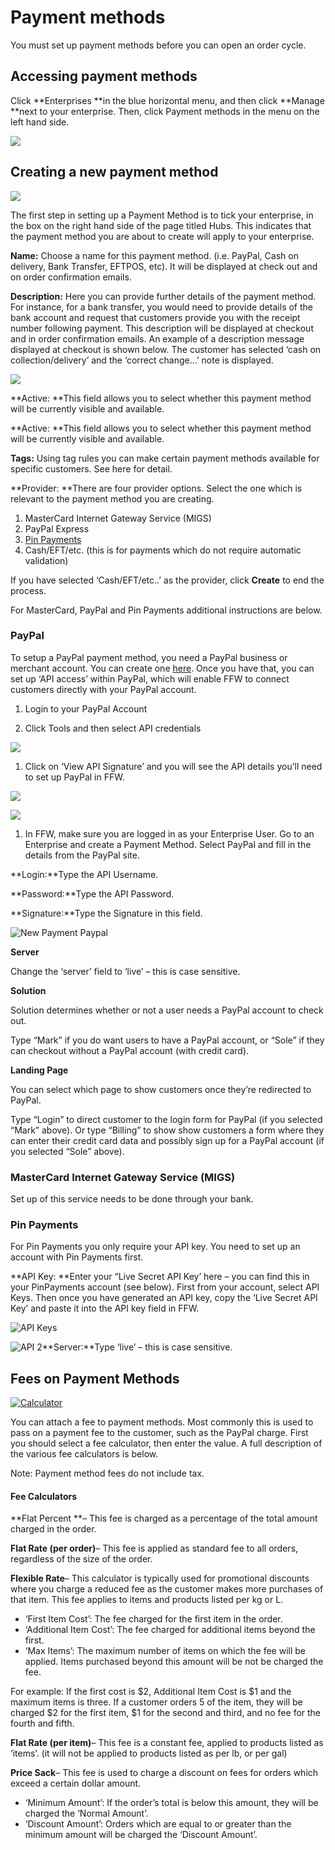 # Payment methods

You must set up payment methods before you can open an order cycle.

## Accessing payment methods

Click **Enterprises **in the blue horizontal menu, and then click **Manage **next to your enterprise. Then, click Payment methods in the menu on the left hand side.

![](/assets/28-PaymentMethods2-1-Access-demo-farm_old.png)

## Creating a new payment method

![](/assets/28-PaymentMethods2-2-New-Payment-Method-Form_old.png)

The first step in setting up a Payment Method is to tick your enterprise, in the box on the right hand side of the page titled Hubs.  This indicates that the payment method you are about to create will apply to your enterprise.

**Name:** Choose a name for this payment method. \(i.e. PayPal, Cash on delivery, Bank Transfer, EFTPOS, etc\). It will be displayed at check out and on order confirmation emails.

**Description:** Here you can provide further details of the payment method. For instance, for a bank transfer, you would need to provide details of the bank account and request that customers provide you with the receipt number following payment. This description will be displayed at checkout and in order confirmation emails. An example of a description message displayed at checkout is shown below. The customer has selected ‘cash on collection/delivery’ and the ‘correct change…’ note is displayed.

![](/assets/28-PaymentMethods2-3-Payment-at-checkout_old.png)

**Active: **This field allows you to select whether this payment method will be currently visible and available.

**Active: **This field allows you to select whether this payment method will be currently visible and available.

**Tags:** Using tag rules you can make certain payment methods available for specific customers. See here for detail.

**Provider: **There are four provider options. Select the one which is relevant to the payment method you are creating.

1. MasterCard Internet Gateway Service \(MIGS\)
2. PayPal Express
3. [Pin Payments](https://pin.net.au/)
4. Cash/EFT/etc. \(this is for payments which do not require automatic validation\)

If you have selected ‘Cash/EFT/etc..’ as the provider, click **Create** to end the process.

For MasterCard, PayPal and Pin Payments additional instructions are below.

### PayPal

To setup a PayPal payment method, you need a PayPal business or merchant account. You can create one [here](/payment-methods.md). Once you have that, you can set up ‘API access’ within PayPal, which will enable FFW to connect customers directly with your PayPal account.

1. Login to your PayPal Account

2. Click Tools and then select API credentials

![](/assets/28-PaymentMethods2-4-Paypal-tools-API-credentials_old.png)

1. Click on ‘View API Signature’  and you will see the API details you’ll need to set up PayPal in FFW.

![](/assets/28-PaymentMethods2-5-API-Access_old.png)



![](/assets/28-PaymentMethods2-6-Api-Signature_old.png)

1. In FFW, make sure you are logged in as your Enterprise User. Go to an Enterprise and create a Payment Method. Select PayPal and fill in the details from the PayPal site.

**Login:**Type the API Username.

**Password:**Type the API Password.

**Signature:**Type the Signature  in this field.

![](https://openfoodnetwork.org/wp-content/uploads/2015/05/New-Payment-Paypal-1.png "New Payment Paypal")

**Server**

Change the ‘server’ field to ‘live’ – this is case sensitive.

**Solution**

Solution determines whether or not a user needs a PayPal account to check out.

Type “Mark” if you do want users to have a PayPal account, or “Sole” if they can checkout without a PayPal account \(with credit card\).

**Landing Page**

You can select which page to show customers once they’re redirected to PayPal.

Type “Login” to direct customer to the login form for PayPal \(if you selected “Mark” above\). Or type “Billing” to show show customers a form where they can enter their credit card data and possibly sign up for a PayPal account \(if you selected “Sole” above\).

### MasterCard Internet Gateway Service \(MIGS\)

Set up of this service needs to be done through your bank.

### Pin Payments

For Pin Payments you only require your API key. You need to set up an account with Pin Payments first.

**API Key: **Enter your “Live Secret API Key’ here – you can find this in your PinPayments account \(see below\). First from your account, select API Keys. Then once you have generated an API key, copy the ‘Live Secret API Key’ and paste it into the API key field in FFW.

![](https://openfoodnetwork.org/wp-content/uploads/2015/05/API-Keys.png "API Keys")

![](https://openfoodnetwork.org/wp-content/uploads/2015/05/API-2.png "API 2")**Server:**Type ‘live’ – this is case sensitive.

## Fees on Payment Methods

[![](https://openfoodnetwork.org/wp-content/uploads/2015/05/Calculator.png "Calculator")](https://openfoodnetwork.org/wp-content/uploads/2015/05/Calculator.png)

You can attach a fee to payment methods. Most commonly this is used to pass on a payment fee to the customer, such as the PayPal charge. First you should select a fee calculator, then enter the value. A full description of the various fee calculators is below.

Note: Payment method fees do not include tax.

#### Fee Calculators

**Flat Percent **– This fee is charged as a percentage of the total amount charged in the order.

**Flat Rate \(per order\)**– This fee is applied as standard fee to all orders, regardless of the size of the order.

**Flexible Rate**– This calculator is typically used for promotional discounts where you charge a reduced fee as the customer makes more purchases of that item. This fee applies to items and products listed per kg or L.

* ‘First Item Cost’: The fee charged for the first item in the order.
* ‘Additional Item Cost’: The fee charged for additional items beyond the first.
* ‘Max Items’: The maximum number of items on which the fee will be applied. Items purchased beyond this amount will be not be charged the fee.

For example: If the first cost is $2, Additional Item Cost is $1 and the maximum items is three. If a customer orders 5 of the item, they will be charged $2 for the first item, $1 for the second and third, and no fee for the fourth and fifth.

**Flat Rate \(per item\)**–  This fee is a constant fee, applied to products listed as ‘items’. \(it will not be applied to products listed as per lb, or per gal\)

**Price Sack**– This fee is used to charge a discount on fees for orders which exceed a certain dollar amount.

* ‘Minimum Amount’: If the order’s total is below this amount, they will be charged the ‘Normal Amount’.
* ‘Discount Amount’: Orders which are equal to or greater than the minimum amount will be charged the ‘Discount Amount’.



